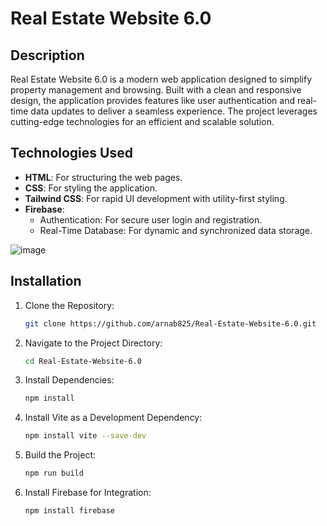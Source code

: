 # Real Estate Website 6.0

## Description
Real Estate Website 6.0 is a modern web application designed to simplify property management and browsing. Built with a clean and responsive design, the application provides features like user authentication and real-time data updates to deliver a seamless experience. The project leverages cutting-edge technologies for an efficient and scalable solution.

## Technologies Used
- **HTML**: For structuring the web pages.
- **CSS**: For styling the application.
- **Tailwind CSS**: For rapid UI development with utility-first styling.
- **Firebase**:
  - Authentication: For secure user login and registration.
  - Real-Time Database: For dynamic and synchronized data storage.

![image](https://github.com/user-attachments/assets/6baa7423-c431-459d-9cc4-854a1f6e6e71)


## Installation

1. Clone the Repository:  
   ```bash
   git clone https://github.com/arnab825/Real-Estate-Website-6.0.git
   ```

2. Navigate to the Project Directory:  
   ```bash
   cd Real-Estate-Website-6.0
   ```

3. Install Dependencies:  
   ```bash
   npm install
   ```

4. Install Vite as a Development Dependency:  
   ```bash
   npm install vite --save-dev
   ```

5. Build the Project:  
   ```bash
   npm run build
   ```

6. Install Firebase for Integration:  
   ```bash
   npm install firebase
   

